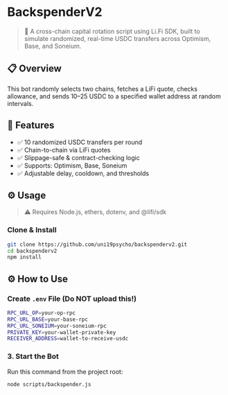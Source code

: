 # BackspenderV2

> 💸 A cross-chain capital rotation script using Li.Fi SDK, built to simulate randomized, real-time USDC transfers across Optimism, Base, and Soneium.

## 📋 Overview

This bot randomly selects two chains, fetches a LiFi quote, checks allowance, and sends $10–$25 USDC to a specified wallet address at random intervals.

## 🧠 Features

- ✅ 10 randomized USDC transfers per round
- ✅ Chain-to-chain via LiFi quotes
- ✅ Slippage-safe & contract-checking logic
- ✅ Supports: Optimism, Base, Soneium
- ✅ Adjustable delay, cooldown, and thresholds

## ⚙️ Usage

> ⚠️ Requires Node.js, ethers, dotenv, and @lifi/sdk

### Clone & Install
```bash
git clone https://github.com/uni19psycho/backspenderv2.git
cd backspenderv2
npm install
```

## ⚙️ How to Use

### Create `.env` File (Do NOT upload this!)

```bash
RPC_URL_OP=your-op-rpc
RPC_URL_BASE=your-base-rpc
RPC_URL_SONEIUM=your-soneium-rpc
PRIVATE_KEY=your-wallet-private-key
RECEIVER_ADDRESS=wallet-to-receive-usdc
```

### 3. Start the Bot
Run this command from the project root:
```bash
node scripts/backspender.js
```
